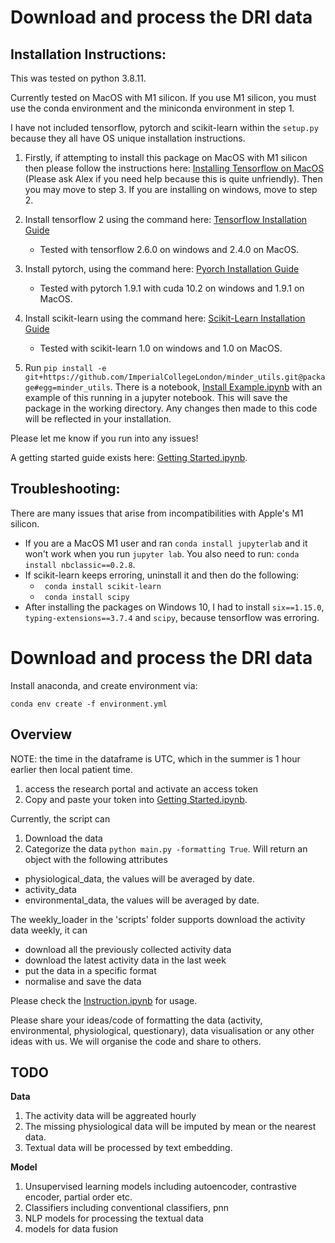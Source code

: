 # Download and process the DRI data


## Installation Instructions:

This was tested on python 3.8.11.

Currently tested on MacOS with M1 silicon. If you use M1 silicon, you must use the conda environment and the miniconda environment in step 1.

I have not included tensorflow, pytorch and scikit-learn within the ```setup.py``` because they all have OS unique installation instructions.


1. Firstly, if attempting to install this package on MacOS with M1 silicon then please follow the instructions here: [Installing Tensorflow on MacOS](https://github.com/apple/tensorflow_macos/issues/153) (Please ask Alex if you need help because this is quite unfriendly). Then you may move to step 3. If you are installing on windows, move to step 2.

2. Install tensorflow 2 using the command here: [Tensorflow Installation Guide](https://www.tensorflow.org/install)
    - Tested with tensorflow 2.6.0 on windows and 2.4.0 on MacOS.

3. Install pytorch, using the command here: [Pyorch Installation Guide](https://pytorch.org/get-started/locally/)
    - Tested with pytorch 1.9.1 with cuda 10.2 on windows and 1.9.1 on MacOS.

4. Install scikit-learn using the command here: [Scikit-Learn Installation Guide](https://scikit-learn.org/stable/install.html)
    - Tested with scikit-learn 1.0 on windows and 1.0 on MacOS.

4. Run ```pip install -e git+https://github.com/ImperialCollegeLondon/minder_utils.git@package#egg=minder_utils```. There is a notebook, [Install Example.ipynb](./Install%20Example.ipynb) with an example of this running in a jupyter notebook. This will save the package in the working directory. Any changes then made to this code will be reflected in your installation.


Please let me know if you run into any issues!

A getting started guide exists here: [Getting Started.ipynb](./Getting%20Started.ipynb).


## Troubleshooting:

There are many issues that arise from incompatibilities with Apple's M1 silicon.

- If you are a MacOS M1 user and ran ```conda install jupyterlab``` and it won't work when you run ```jupyter lab```. You also need to run: ```conda install nbclassic==0.2.8```.
- If scikit-learn keeps erroring, uninstall it and then do the following:
    - ``` conda install scikit-learn```
    - ``` conda install scipy```
- After installing the packages on Windows 10, I had to install ```six==1.15.0```, ```typing-extensions==3.7.4``` and ```scipy```, because tensorflow was erroring. 



# Download and process the DRI data

Install anaconda, and create environment via:
```
conda env create -f environment.yml
```
 
## Overview
NOTE: the time in the dataframe is UTC, which in the summer is 1 hour earlier then local patient time.
 1. access the research portal and activate an access token
 2. Copy and paste your token into [Getting Started.ipynb](./Getting%20Started.ipynb).

Currently, the script can
 1. Download the data
 2. Categorize the data ```python main.py -formatting True```. Will return an object with the following attributes
  - physiological_data, the values will be averaged by date.
  - activity_data
  - environmental_data, the values will be averaged by date.

The weekly_loader in the 'scripts' folder supports download the activity data weekly, it can
 - download all the previously collected activity data
 - download the latest activity data in the last week
 - put the data in a specific format
 - normalise and save the data

Please check the [Instruction.ipynb](./Instruction.ipynb) for usage.

Please share your ideas/code of formatting the data (activity, environmental, physiological, questionary), data visualisation or any other ideas with us. We will organise the code and share to others.

## TODO

**Data**
1. The activity data will be aggreated hourly
2. The missing physiological data will be imputed by mean or the nearest data.
3. Textual data will be processed by text embedding.

**Model**
1. Unsupervised learning models including autoencoder, contrastive encoder, partial order etc.
2. Classifiers including conventional classifiers, pnn
3. NLP models for processing the textual data
4. models for data fusion
